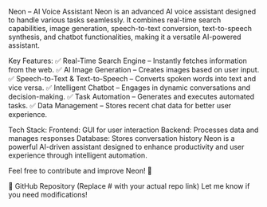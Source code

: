 Neon – AI Voice Assistant
Neon is an advanced AI voice assistant designed to handle various tasks seamlessly. 
It combines real-time search capabilities, image generation, speech-to-text conversion, text-to-speech synthesis, and chatbot functionalities, making it a versatile AI-powered assistant.

Key Features:
✅ Real-Time Search Engine – Instantly fetches information from the web.
✅ AI Image Generation – Creates images based on user input.
✅ Speech-to-Text & Text-to-Speech – Converts spoken words into text and vice versa.
✅ Intelligent Chatbot – Engages in dynamic conversations and decision-making.
✅ Task Automation – Generates and executes automated tasks.
✅ Data Management – Stores recent chat data for better user experience.

Tech Stack:
Frontend: GUI for user interaction
Backend: Processes data and manages responses
Database: Stores conversation history
Neon is a powerful AI-driven assistant designed to enhance productivity and user experience through intelligent automation.

Feel free to contribute and improve Neon! 🚀

🔗 GitHub Repository (Replace # with your actual repo link)
Let me know if you need modifications!
